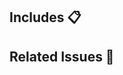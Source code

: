## Includes 📋

<!-- What does this PR includes? Use bulleted list. -->

## Related Issues 🔎

<!-- What issues does this PR fix or reference? You may use "Closes #<issue number>" to automatically close the issue when this PR is merged. -->

<!-- ## Notes 📝 -->
<!-- Additional notes or implementation details. -->
